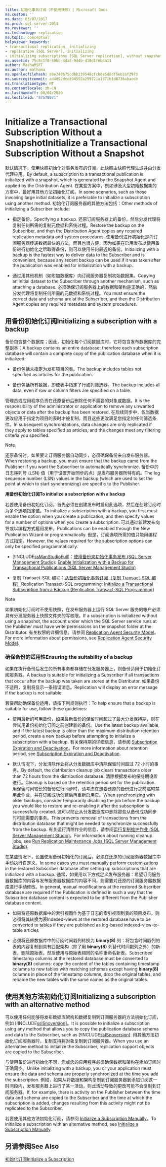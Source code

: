 ```yaml
---
title: 初始化事务订阅（不使用快照）| Microsoft Docs
ms.custom: ''
ms.date: 03/07/2017
ms.prod: sql-server-2014
ms.reviewer: ''
ms.technology: replication
ms.topic: conceptual
helpviewer_keywords:
- transactional replication, initializing
- replication [SQL Server], initializing
- initializing subscriptions [SQL Server replication], without snapshots
ms.assetid: 75c8c1f8-60bc-44a8-944b-d18d1f6bda11
author: MashaMSFT
ms.author: mathoma
ms.openlocfilehash: 88e240b75cdbb239548cfcb8e5d8df5eb2af2973
ms.sourcegitcommit: ad4d92dce894592a259721a1571b1d8736abacdb
ms.translationtype: MT
ms.contentlocale: zh-CN
ms.lasthandoff: 08/04/2020
ms.locfileid: "87578071"
---
```

# <a name="initialize-a-transactional-subscription-without-a-snapshot"></a><span data-ttu-id="5014c-102">Initialize a Transactional Subscription Without a Snapshot</span><span class="sxs-lookup"><span data-stu-id="5014c-102">Initialize a Transactional Subscription Without a Snapshot</span></span>
  <span data-ttu-id="5014c-103">默认情况下，使用快照初始化对事务发布的订阅，此快照由快照代理生成并由分发代理应用。</span><span class="sxs-lookup"><span data-stu-id="5014c-103">By default, a subscription to a transactional publication is initialized with a snapshot, which is generated by the Snapshot Agent and applied by the Distribution Agent.</span></span> <span data-ttu-id="5014c-104">在某些方案中，例如涉及大型初始数据集的方案中，最好用其他方法初始化订阅。</span><span class="sxs-lookup"><span data-stu-id="5014c-104">In some scenarios, such as those involving large initial datasets, it is preferable to initialize a subscription using another method.</span></span> <span data-ttu-id="5014c-105">初始化订阅服务器的其他方法包括：</span><span class="sxs-lookup"><span data-stu-id="5014c-105">Other methods of initializing a Subscriber include:</span></span>  
  
-   <span data-ttu-id="5014c-106">指定备份。</span><span class="sxs-lookup"><span data-stu-id="5014c-106">Specifying a backup.</span></span> <span data-ttu-id="5014c-107">还原订阅服务器上的备份，然后分发代理将复制任何所需的复制元数据和系统过程。</span><span class="sxs-lookup"><span data-stu-id="5014c-107">Restore the backup on the Subscriber, and then the Distribution Agent copies any required replication metadata and system procedures.</span></span> <span data-ttu-id="5014c-108">使用备份进行初始化是向订阅服务器传递数据最快的方法，而且也很方便，因为如果在启用发布以使用备份进行初始化之后取得备份，则可以使用任何最近的备份。</span><span class="sxs-lookup"><span data-stu-id="5014c-108">Initializing with a backup is the fastest way to deliver data to the Subscriber and is convenient, because any recent backup can be used if it was taken after the publication was enabled for initialization with a backup.</span></span>  
  
-   <span data-ttu-id="5014c-109">通过用其他机制（如附加数据库）向订阅服务器复制初始数据集。</span><span class="sxs-lookup"><span data-stu-id="5014c-109">Copying an initial dataset to the Subscriber through another mechanism, such as attaching a database.</span></span> <span data-ttu-id="5014c-110">必须确保订阅服务器上的数据和架构是正确的，然后分发代理将复制任何所需的元数据和系统过程。</span><span class="sxs-lookup"><span data-stu-id="5014c-110">You must ensure the correct data and schema are at the Subscriber, and then the Distribution Agent copies any required metadata and system procedures.</span></span>  
  
## <a name="initializing-a-subscription-with-a-backup"></a><span data-ttu-id="5014c-111">用备份初始化订阅</span><span class="sxs-lookup"><span data-stu-id="5014c-111">Initializing a subscription with a backup</span></span>  
 <span data-ttu-id="5014c-112">备份包含整个数据库；因此，初始化每个订阅数据库时，它将包含发布数据库的完整副本：</span><span class="sxs-lookup"><span data-stu-id="5014c-112">A backup contains an entire database; therefore each subscription database will contain a complete copy of the publication database when it is initialized:</span></span>  
  
-   <span data-ttu-id="5014c-113">备份包括未指定为发布项目的表。</span><span class="sxs-lookup"><span data-stu-id="5014c-113">The backup includes tables not specified as articles for the publication.</span></span>  
  
-   <span data-ttu-id="5014c-114">备份包括所有数据，即使表中指定了行或列筛选器。</span><span class="sxs-lookup"><span data-stu-id="5014c-114">The backup includes all data, even if row or column filters are specified on a table.</span></span>  
  
 <span data-ttu-id="5014c-115">管理员或应用程序负责在还原备份后删除任何不需要的对象或数据。</span><span class="sxs-lookup"><span data-stu-id="5014c-115">It is the responsibility of the administrator or application to remove any unwanted objects or data after the backup has been restored.</span></span> <span data-ttu-id="5014c-116">在后续同步中，仅当数据更改应用于指定为项目的表时才被复制，而且这些更改满足您指定的任何筛选条件。</span><span class="sxs-lookup"><span data-stu-id="5014c-116">In subsequent synchronizations, data changes are only replicated if they apply to tables specified as articles, and the changes meet any filtering criteria you specified.</span></span>  
  
> [!NOTE]  
>  <span data-ttu-id="5014c-117">还原备份时，如果要让订阅服务器自动同步，必须确保备份来自发布服务器。</span><span class="sxs-lookup"><span data-stu-id="5014c-117">When restoring a backup, you must ensure that the backup came from the Publisher if you want the Subscriber to automatically synchronize.</span></span> <span data-ttu-id="5014c-118">备份中的日志序列号 (LSN) 值（用于设置开始同步的点）是发布服务器所特有的。</span><span class="sxs-lookup"><span data-stu-id="5014c-118">The log sequence number (LSN) values in the backup (which are used to set the point at which to start synchronizing) are specific to the Publisher.</span></span>  
  
 <span data-ttu-id="5014c-119">**用备份初始化订阅**</span><span class="sxs-lookup"><span data-stu-id="5014c-119">**To initialize a subscription with a backup**</span></span>  
  
 <span data-ttu-id="5014c-120">若要使用备份初始化订阅，首先必须在创建发布时启用此选项，然后在创建订阅时为多个选项指定值。</span><span class="sxs-lookup"><span data-stu-id="5014c-120">To initialize a subscription with a backup, you first must enable the option when you create a publication, and then specify values for a number of options when you create a subscription.</span></span> <span data-ttu-id="5014c-121">可以通过新建发布向导或以编程方式启用发布。</span><span class="sxs-lookup"><span data-stu-id="5014c-121">Publications can be enabled through the New Publication Wizard or programmatically.</span></span> <span data-ttu-id="5014c-122">但是，订阅选项所需的值只能用编程方式指定。</span><span class="sxs-lookup"><span data-stu-id="5014c-122">However, the values required for the subscription options can only be specified programmatically.</span></span>  
  
-   [!INCLUDE[ssManStudioFull](../../includes/ssmanstudiofull-md.md)]<span data-ttu-id="5014c-123">：[使用备份来初始化事务发布 (SQL Server Management Studio)](enable-initialization-with-backup-for-transactional-publications.md)</span><span class="sxs-lookup"><span data-stu-id="5014c-123">: [Enable Initialization with a Backup for Transactional Publications &#40;SQL Server Management Studio&#41;](enable-initialization-with-backup-for-transactional-publications.md)</span></span>  
  
-   <span data-ttu-id="5014c-124">复制 Transact-SQL 编程：[从备份初始化事务订阅（复制 Transact-SQL 编程）](initialize-a-transactional-subscription-from-a-backup.md)</span><span class="sxs-lookup"><span data-stu-id="5014c-124">Replication Transact-SQL programming: [Initialize a Transactional Subscription from a Backup &#40;Replication Transact-SQL Programming&#41;](initialize-a-transactional-subscription-from-a-backup.md)</span></span>  
  
> [!NOTE]  
>  <span data-ttu-id="5014c-125">如果初始化订阅时不使用快照，在发布服务器上运行 SQL Server 服务的帐户必须具有分发服务器上快照文件夹的写权限。</span><span class="sxs-lookup"><span data-stu-id="5014c-125">If a subscription is initialized without using a snapshot, the account under which the SQL Server service runs at the Publisher must have write permissions on the snapshot folder at the Distributor.</span></span> <span data-ttu-id="5014c-126">有关权限的详细信息，请参阅 [Replication Agent Security Model](security/replication-agent-security-model.md)。</span><span class="sxs-lookup"><span data-stu-id="5014c-126">For more information about permissions, see [Replication Agent Security Model](security/replication-agent-security-model.md).</span></span>  
  
### <a name="ensuring-the-suitability-of-a-backup"></a><span data-ttu-id="5014c-127">确保备份的适用性</span><span class="sxs-lookup"><span data-stu-id="5014c-127">Ensuring the suitability of a backup</span></span>  
 <span data-ttu-id="5014c-128">如果在执行备份后发生的所有事务都存储在分发服务器上，则备份适用于初始化订阅服务器。</span><span class="sxs-lookup"><span data-stu-id="5014c-128">A backup is suitable for initializing a Subscriber if all transactions that occur after the backup was taken are stored at the Distributor.</span></span> <span data-ttu-id="5014c-129">如果备份不适用，复制将显示一条错误消息。</span><span class="sxs-lookup"><span data-stu-id="5014c-129">Replication will display an error message if the backup is not suitable.</span></span>  
  
 <span data-ttu-id="5014c-130">若要帮助确保备份适用，请按下列规则执行：</span><span class="sxs-lookup"><span data-stu-id="5014c-130">To help ensure that a backup is suitable for use, follow these guidelines:</span></span>  
  
-   <span data-ttu-id="5014c-131">使用最新的可用备份，如果最新备份的保留时间超过了最大分发保持期，则在尝试用备份初始化订阅之前创建新的备份。</span><span class="sxs-lookup"><span data-stu-id="5014c-131">Use the latest backup available, and if the latest backup is older than the maximum distribution retention period, create a new backup before attempting to initialize a subscription with a backup.</span></span> <span data-ttu-id="5014c-132">有关保持期的详细信息，请参阅 [Subscription Expiration and Deactivation](subscription-expiration-and-deactivation.md)。</span><span class="sxs-lookup"><span data-stu-id="5014c-132">For more information about retention period, see [Subscription Expiration and Deactivation](subscription-expiration-and-deactivation.md).</span></span>  
  
-   <span data-ttu-id="5014c-133">默认情况下，分发清除作业将从分发数据库中清除保留时间超过 72 小时的事务。</span><span class="sxs-lookup"><span data-stu-id="5014c-133">By default, the distribution cleanup job clears transactions older than 72 hours from the distribution database.</span></span> <span data-ttu-id="5014c-134">清除根据发布的保持期设置进行。</span><span class="sxs-lookup"><span data-stu-id="5014c-134">Cleanup is based on the retention period set for the publication.</span></span> <span data-ttu-id="5014c-135">用保留时间较长的备份进行同步时，请考虑在想要还原的备份进行之前临时禁用此作业，并在订阅成功创建后再重新启用它。</span><span class="sxs-lookup"><span data-stu-id="5014c-135">When synchronizing with older backups, consider temporarily disabling the job before the backup you would like to restore and re-enabling it after the subscription is successfully created.</span></span> <span data-ttu-id="5014c-136">这可以防止从分发数据库中删除那些从备份成功同步时可能需要的事务。</span><span class="sxs-lookup"><span data-stu-id="5014c-136">This prevents removal of transactions from the distribution database that might be needed to synchronize successfully from the backup.</span></span> <span data-ttu-id="5014c-137">有关运行清除作业的信息，请参阅[运行复制维护作业 (SQL Server Management Studio)](administration/run-replication-maintenance-jobs-sql-server-management-studio.md)。</span><span class="sxs-lookup"><span data-stu-id="5014c-137">For information about running cleanup jobs, see [Run Replication Maintenance Jobs &#40;SQL Server Management Studio&#41;](administration/run-replication-maintenance-jobs-sql-server-management-studio.md).</span></span>  
  
 <span data-ttu-id="5014c-138">在某些情况下，设置使用备份初始化的订阅后，必须在还原的订阅服务器数据库中手动执行自定义。</span><span class="sxs-lookup"><span data-stu-id="5014c-138">In some cases you must manually perform customizations in the restored Subscriber database after setting up subscriptions that are initialized with a backup.</span></span> <span data-ttu-id="5014c-139">通常，如果用以下方式定义发布服务器：希望订阅服务器数据库的内容与发布服务器数据库的内容不同，则需要对还原的订阅服务器数据库进行手动修改。</span><span class="sxs-lookup"><span data-stu-id="5014c-139">In general, manual modifications at the restored Subscriber database are required if the Publication is defined in such a way that the Subscriber database content is expected to be different from the Publisher database content.</span></span>  
  
-   <span data-ttu-id="5014c-140">如果将还原数据库中的索引视图作为基于日志的索引视图到表的项目发布，则必须将其转换为表</span><span class="sxs-lookup"><span data-stu-id="5014c-140">Indexed-views at the restored database have to be converted to tables if they are published as log-based indexed-view-to-table articles</span></span>  
  
-   <span data-ttu-id="5014c-141">必须将还原数据库中的订阅时间戳列转换为 **binary(8)** 列：将包含时间戳列的表的内容复制到具有匹配架构（除了用 **binary(8)** 列替代时间戳列之外）的新表，删除原始表，然后使用与原始表相同的名称重命名新表。</span><span class="sxs-lookup"><span data-stu-id="5014c-141">Subscribed timestamp columns at the restored database must be converted to **binary(8)** columns: copy the content of the tables containing timestamp columns to new tables with matching schemas except having **binary(8)** columns in place of the timestamp columns, drop the original tables, and rename the new tables with the same names as the original tables.</span></span>  
  
## <a name="initializing-a-subscription-with-an-alternative-method"></a><span data-ttu-id="5014c-142">使用其他方法初始化订阅</span><span class="sxs-lookup"><span data-stu-id="5014c-142">Initializing a subscription with an alternative method</span></span>  
 <span data-ttu-id="5014c-143">可以使用任何能够将发布数据库架构和数据复制到订阅服务器的方法初始化订阅，例如 [!INCLUDE[ssISnoversion](../../includes/ssisnoversion-md.md)]。</span><span class="sxs-lookup"><span data-stu-id="5014c-143">It is possible to initialize a subscription using any method that allows you to copy the publication database schema and data to the Subscriber, such as [!INCLUDE[ssISnoversion](../../includes/ssisnoversion-md.md)].</span></span> <span data-ttu-id="5014c-144">用其他方法初始化订阅服务器时，复制支持将对象复制到订阅服务器。</span><span class="sxs-lookup"><span data-stu-id="5014c-144">When you use an alternative method to initialize the Subscriber, replication support objects are copied to the Subscriber.</span></span>  
  
 <span data-ttu-id="5014c-145">与使用备份进行初始化不同，您或您的应用程序必须确保数据和架构在添加订阅时正确同步。</span><span class="sxs-lookup"><span data-stu-id="5014c-145">Unlike initializing with a backup, you or your application must ensure the data and schema are properly synchronized at the time you add the subscription.</span></span> <span data-ttu-id="5014c-146">例如，如果从将数据和架构复制到订阅服务器到添加订阅这一时间段内，发布服务器上进行了某一活动，则此活动导致的更改可能不会复制到订阅服务器。</span><span class="sxs-lookup"><span data-stu-id="5014c-146">If, for example, there is activity on the Publisher between the time data and schema are copied to the Subscriber and the time at which the subscription is added, changes resulting from this activity might not be replicated to the Subscriber.</span></span>  
  
 <span data-ttu-id="5014c-147">若要使用其他方法初始化订阅，请参阅 [Initialize a Subscription Manually](initialize-a-subscription-manually.md)。</span><span class="sxs-lookup"><span data-stu-id="5014c-147">To initialize a subscription with an alternative method, see [Initialize a Subscription Manually](initialize-a-subscription-manually.md).</span></span>  
  
## <a name="see-also"></a><span data-ttu-id="5014c-148">另请参阅</span><span class="sxs-lookup"><span data-stu-id="5014c-148">See Also</span></span>  
 [<span data-ttu-id="5014c-149">初始化订阅</span><span class="sxs-lookup"><span data-stu-id="5014c-149">Initialize a Subscription</span></span>](initialize-a-subscription.md)  
  
  
